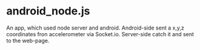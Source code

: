 # android_node.js
An app, which used node server and android.
Android-side sent a x,y,z coordinates fron accelerometer via Socket.io. Server-side catch it and sent to the web-page.
